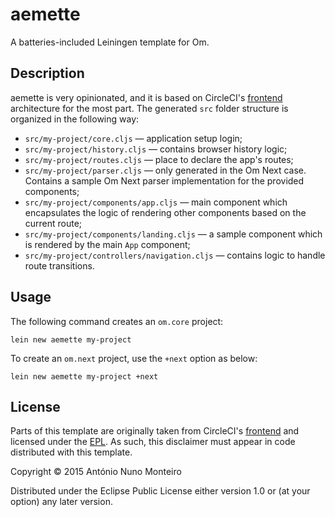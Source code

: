 # aemette

A batteries-included Leiningen template for Om.

## Description

aemette is very opinionated, and it is based on CircleCI's [frontend](https://github.com/circleci/frontend) architecture for the most part.
The generated `src` folder structure is organized in the following way:

- `src/my-project/core.cljs` — application setup login;
- `src/my-project/history.cljs` — contains browser history logic;
- `src/my-project/routes.cljs` — place to declare the app's routes;
- `src/my-project/parser.cljs` — only generated in the Om Next case. Contains a sample Om Next parser implementation for the provided components;
- `src/my-project/components/app.cljs` — main component which encapsulates the logic of rendering other components based on the current route;
- `src/my-project/components/landing.cljs` — a sample component which is rendered by the main `App` component;
- `src/my-project/controllers/navigation.cljs` — contains logic to handle route transitions.


## Usage

The following command creates an `om.core` project:
```shell
lein new aemette my-project
```

To create an `om.next` project, use the `+next` option as below:
```shell
lein new aemette my-project +next
```

## License

Parts of this template are originally taken from CircleCI's [frontend](https://github.com/circleci/frontend) and licensed under the [EPL](https://github.com/circleci/frontend/blob/master/LICENSE). As such, this disclaimer must appear in code distributed with this template.

Copyright © 2015 António Nuno Monteiro

Distributed under the Eclipse Public License either version 1.0 or (at
your option) any later version.
